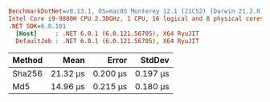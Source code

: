 ``` ini

BenchmarkDotNet=v0.13.1, OS=macOS Monterey 12.1 (21C52) [Darwin 21.2.0]
Intel Core i9-9880H CPU 2.30GHz, 1 CPU, 16 logical and 8 physical cores
.NET SDK=6.0.101
  [Host]     : .NET 6.0.1 (6.0.121.56705), X64 RyuJIT
  DefaultJob : .NET 6.0.1 (6.0.121.56705), X64 RyuJIT


```
| Method |     Mean |    Error |   StdDev |
|------- |---------:|---------:|---------:|
| Sha256 | 21.32 μs | 0.200 μs | 0.197 μs |
|    Md5 | 14.96 μs | 0.215 μs | 0.180 μs |
